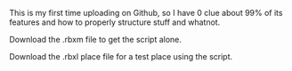 This is my first time uploading on Github, so I have 0 clue about 99% of its features and how to properly structure stuff and whatnot.

Download the .rbxm file to get the script alone.

Download the .rbxl place file for a test place using the script.
